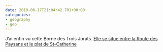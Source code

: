 ```yaml
---
date: 2019-06-17T21:04:42.701+00:00
categories:
- geography
- geo
---
```

J’ai enfin vu cette Borne des Trois Jorats. [Elle se situe entre la Route des Paysans et le plat de St-Catherine](https://map.geo.admin.ch/mobile.html?lang=fr&topic=ech&bgLayer=ch.swisstopo.pixelkarte-farbe&layers=ch.swisstopo.zeitreihen,ch.bfs.gebaeude_wohnungs_register,ch.bav.haltestellen-oev,ch.swisstopo.swisstlm3d-wanderwege&layers_visibility=false,false,false,false&layers_timestamp=18641231,,,&E=2543874&N=1159163&zoom=9.374589481046748&crosshair=marker)
